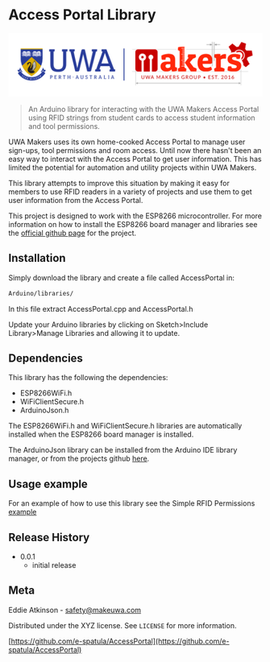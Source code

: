 # Access Portal Library
![](logo.png)
> An Arduino library for interacting with the UWA Makers Access Portal using RFID strings from student cards to access student information and tool permissions. 


UWA Makers uses its own home-cooked Access Portal to manage user sign-ups, tool permissions and room access. Until now there hasn't been an easy way to interact with the Access Portal to get user information. This has limited the potential for automation and utility projects within UWA Makers. 

This library attempts to improve this situation by making it easy for members to use RFID readers in a variety of projects and use  them to get user information from the Access Portal. 

This project is designed to work with the ESP8266 microcontroller. For more information on how to install the ESP8266 board manager and libraries see the [official github page](https://github.com/esp8266/Arduino) for the project. 


## Installation

Simply download the library and create a file called AccessPortal in:

```sh
Arduino/libraries/
```
In this file extract AccessPortal.cpp and AccessPortal.h

Update your Arduino libraries by clicking on Sketch>Include Library>Manage Libraries and allowing it to update. 

## Dependencies

This library has the following the dependencies: 

* ESP8266WiFi.h
* WiFiClientSecure.h
* ArduinoJson.h

The ESP8266WiFi.h and WiFiClientSecure.h libraries are automatically installed when the ESP8266 board manager is installed. 

The ArduinoJson library can be installed from the Arduino IDE library manager, or from the projects github [here](https://github.com/bblanchon/ArduinoJson).

## Usage example

For an example of how to use this library see the Simple RFID Permissions [example](https://github.com/e-spatula/AccessPortal/blob/master/Examples/RFID_Permissions_Example.ino)


## Release History

* 0.0.1
    * initial release

## Meta

Eddie Atkinson - safety@makeuwa.com

Distributed under the XYZ license. See ``LICENSE`` for more information.

[https://github.com/e-spatula/AccessPortal](https://github.com/e-spatula/AccessPortal)

